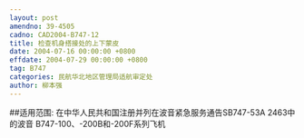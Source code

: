 ```yaml
---
layout: post
amendno: 39-4505
cadno: CAD2004-B747-12
title: 检查机身搭接处的上下蒙皮
date: 2004-07-16 00:00:00 +0800
effdate: 2004-07-29 00:00:00 +0800
tag: B747
categories: 民航华北地区管理局适航审定处
author: 柳本强
---
```


##适用范围:
在中华人民共和国注册并列在波音紧急服务通告SB747-53A 2463中的波音 B747-100、-200B和-200F系列飞机

